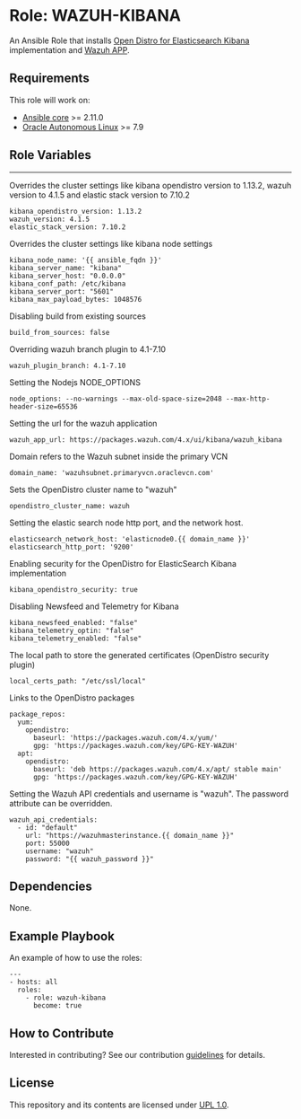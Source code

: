 Role: WAZUH-KIBANA
=========
An Ansible Role that installs [Open Distro for Elasticsearch Kibana](https://opendistro.github.io/for-elasticsearch-docs/docs/kibana/) 
implementation and [Wazuh APP](https://github.com/wazuh/wazuh-kibana-app).

Requirements
------------
This role will work on:

- [Ansible core](https://docs.ansible.com/ansible-core/devel/index.html) >= 2.11.0
- [Oracle Autonomous Linux](https://www.oracle.com/linux/autonomous-linux/) >= 7.9

Role Variables
--------------
---
Overrides the cluster settings like kibana opendistro version to 1.13.2, wazuh version to 4.1.5 and elastic stack version
to 7.10.2 
```
kibana_opendistro_version: 1.13.2
wazuh_version: 4.1.5
elastic_stack_version: 7.10.2
```

Overrides the cluster settings like kibana node settings
```
kibana_node_name: '{{ ansible_fqdn }}'
kibana_server_name: "kibana"
kibana_server_host: "0.0.0.0"
kibana_conf_path: /etc/kibana
kibana_server_port: "5601"
kibana_max_payload_bytes: 1048576
```

Disabling build from existing sources
``` 
build_from_sources: false
```

Overriding wazuh branch plugin to 4.1-7.10
```
wazuh_plugin_branch: 4.1-7.10
```

Setting the Nodejs NODE_OPTIONS
```
node_options: --no-warnings --max-old-space-size=2048 --max-http-header-size=65536
```

Setting the url for the wazuh application
```
wazuh_app_url: https://packages.wazuh.com/4.x/ui/kibana/wazuh_kibana
```

Domain refers to the Wazuh subnet inside the primary VCN
```
domain_name: 'wazuhsubnet.primaryvcn.oraclevcn.com'
```

Sets the OpenDistro cluster name to "wazuh"
```
opendistro_cluster_name: wazuh
```

Setting the elastic search node http port, and the network host.
```
elasticsearch_network_host: 'elasticnode0.{{ domain_name }}'
elasticsearch_http_port: '9200'
```

Enabling security for the OpenDistro for ElasticSearch Kibana implementation
```
kibana_opendistro_security: true
```

Disabling Newsfeed and Telemetry for Kibana
```
kibana_newsfeed_enabled: "false"
kibana_telemetry_optin: "false"
kibana_telemetry_enabled: "false"
```

The local path to store the generated certificates (OpenDistro security plugin)
```
local_certs_path: "/etc/ssl/local"
```

Links to the OpenDistro packages
```
package_repos:
  yum:
    opendistro:
      baseurl: 'https://packages.wazuh.com/4.x/yum/'
      gpg: 'https://packages.wazuh.com/key/GPG-KEY-WAZUH'
  apt:
    opendistro:
      baseurl: 'deb https://packages.wazuh.com/4.x/apt/ stable main'
      gpg: 'https://packages.wazuh.com/key/GPG-KEY-WAZUH'
```

Setting the Wazuh API credentials and username is "wazuh". The password attribute can be overridden.
```
wazuh_api_credentials:
  - id: "default"
    url: "https://wazuhmasterinstance.{{ domain_name }}"
    port: 55000
    username: "wazuh"
    password: "{{ wazuh_password }}"
```
 


Dependencies
------------
None.

Example Playbook
----------------

An example of how to use the roles:

    ---
    - hosts: all
      roles:
        - role: wazuh-kibana
          become: true


## How to Contribute
Interested in contributing?  See our contribution [guidelines](CONTRIBUTE.md) for details.

## License
This repository and its contents are licensed under [UPL 1.0](https://opensource.org/licenses/UPL).